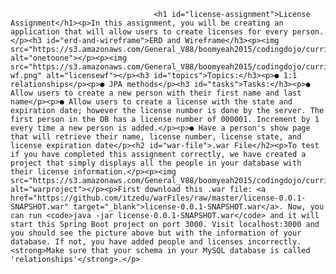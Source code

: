 									<h1 id="license-assignment">License Assignment</h1><p>In this assignment, you will be creating an application that will allow users to create licenses for every person.</p><h3 id="erd-and-wireframe">ERD and Wireframe</h3><p><img src="https://s3.amazonaws.com/General_V88/boomyeah2015/codingdojo/curriculum/content/chapter/onetoone.png" alt="onetoone"></p><p><img src="https://s3.amazonaws.com/General_V88/boomyeah2015/codingdojo/curriculum/content/chapter/license-wf.png" alt="licensewf"></p><h3 id="topics">Topics:</h3><p>● 1:1 relationships</p><p>● JPA methods</p><h3 id="tasks">Tasks:</h3><p>● Allow users to create a new person with their first name and last name</p><p>● Allow users to create a license with the state and expiration date; however the license number is done by the server. The first person in the DB has a license number of 000001. Increment by 1 every time a new person is added.</p><p>● Have a person's show page that will retrieve their name, license number, license state, and license expiration date</p><h2 id="war-file">.war File</h2><p>To test if you have completed this assignment correctly, we have created a project that simply displays all the people in your database with their license information.</p><p><img src="https://s3.amazonaws.com/General_V88/boomyeah2015/codingdojo/curriculum/content/chapter/war.png" alt="warproject"></p><p>First download this .war file: <a href="https://github.com/itzedu/warFiles/raw/master/license-0.0.1-SNAPSHOT.war" target="_blank">license-0.0.1-SNAPSHOT.war</a>. Now, you can run <code>java -jar license-0.0.1-SNAPSHOT.war</code> and it will start this Spring Boot project on port 3000. Visit localhost:3000 and you should see the picture above but with the information of your database. If not, you have added people and licenses incorrectly. <strong>Make sure that your schema in your MySQL database is called 'relationships'</strong>.</p>
